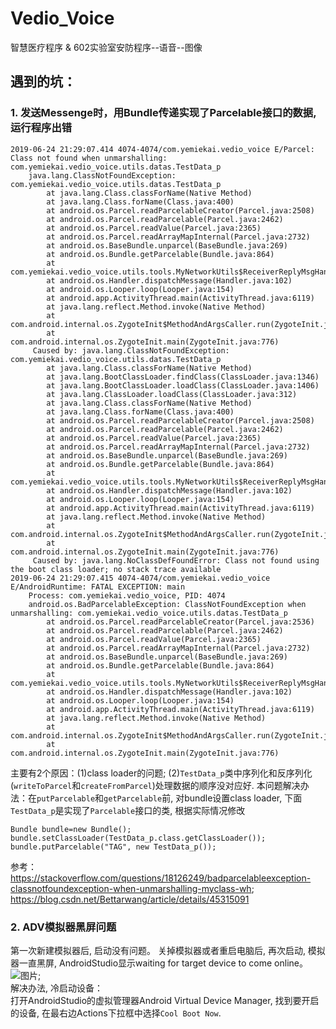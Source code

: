 # Vedio_Voice
智慧医疗程序
&
602实验室安防程序--语音--图像


## 遇到的坑：
### 1. 发送Messenge时，用Bundle传递实现了Parcelable接口的数据, 运行程序出错
```
2019-06-24 21:29:07.414 4074-4074/com.yemiekai.vedio_voice E/Parcel: Class not found when unmarshalling: com.yemiekai.vedio_voice.utils.datas.TestData_p
    java.lang.ClassNotFoundException: com.yemiekai.vedio_voice.utils.datas.TestData_p
        at java.lang.Class.classForName(Native Method)
        at java.lang.Class.forName(Class.java:400)
        at android.os.Parcel.readParcelableCreator(Parcel.java:2508)
        at android.os.Parcel.readParcelable(Parcel.java:2462)
        at android.os.Parcel.readValue(Parcel.java:2365)
        at android.os.Parcel.readArrayMapInternal(Parcel.java:2732)
        at android.os.BaseBundle.unparcel(BaseBundle.java:269)
        at android.os.Bundle.getParcelable(Bundle.java:864)
        at com.yemiekai.vedio_voice.utils.tools.MyNetworkUtils$ReceiverReplyMsgHandler.handleMessage(MyNetworkUtils.java:113)
        at android.os.Handler.dispatchMessage(Handler.java:102)
        at android.os.Looper.loop(Looper.java:154)
        at android.app.ActivityThread.main(ActivityThread.java:6119)
        at java.lang.reflect.Method.invoke(Native Method)
        at com.android.internal.os.ZygoteInit$MethodAndArgsCaller.run(ZygoteInit.java:886)
        at com.android.internal.os.ZygoteInit.main(ZygoteInit.java:776)
     Caused by: java.lang.ClassNotFoundException: com.yemiekai.vedio_voice.utils.datas.TestData_p
        at java.lang.Class.classForName(Native Method)
        at java.lang.BootClassLoader.findClass(ClassLoader.java:1346)
        at java.lang.BootClassLoader.loadClass(ClassLoader.java:1406)
        at java.lang.ClassLoader.loadClass(ClassLoader.java:312)
        at java.lang.Class.classForName(Native Method) 
        at java.lang.Class.forName(Class.java:400) 
        at android.os.Parcel.readParcelableCreator(Parcel.java:2508) 
        at android.os.Parcel.readParcelable(Parcel.java:2462) 
        at android.os.Parcel.readValue(Parcel.java:2365) 
        at android.os.Parcel.readArrayMapInternal(Parcel.java:2732) 
        at android.os.BaseBundle.unparcel(BaseBundle.java:269) 
        at android.os.Bundle.getParcelable(Bundle.java:864) 
        at com.yemiekai.vedio_voice.utils.tools.MyNetworkUtils$ReceiverReplyMsgHandler.handleMessage(MyNetworkUtils.java:113) 
        at android.os.Handler.dispatchMessage(Handler.java:102) 
        at android.os.Looper.loop(Looper.java:154) 
        at android.app.ActivityThread.main(ActivityThread.java:6119) 
        at java.lang.reflect.Method.invoke(Native Method) 
        at com.android.internal.os.ZygoteInit$MethodAndArgsCaller.run(ZygoteInit.java:886) 
        at com.android.internal.os.ZygoteInit.main(ZygoteInit.java:776) 
     Caused by: java.lang.NoClassDefFoundError: Class not found using the boot class loader; no stack trace available  
2019-06-24 21:29:07.415 4074-4074/com.yemiekai.vedio_voice E/AndroidRuntime: FATAL EXCEPTION: main
    Process: com.yemiekai.vedio_voice, PID: 4074
    android.os.BadParcelableException: ClassNotFoundException when unmarshalling: com.yemiekai.vedio_voice.utils.datas.TestData_p
        at android.os.Parcel.readParcelableCreator(Parcel.java:2536)
        at android.os.Parcel.readParcelable(Parcel.java:2462)
        at android.os.Parcel.readValue(Parcel.java:2365)
        at android.os.Parcel.readArrayMapInternal(Parcel.java:2732)
        at android.os.BaseBundle.unparcel(BaseBundle.java:269)
        at android.os.Bundle.getParcelable(Bundle.java:864)
        at com.yemiekai.vedio_voice.utils.tools.MyNetworkUtils$ReceiverReplyMsgHandler.handleMessage(MyNetworkUtils.java:113)
        at android.os.Handler.dispatchMessage(Handler.java:102)
        at android.os.Looper.loop(Looper.java:154)
        at android.app.ActivityThread.main(ActivityThread.java:6119)
        at java.lang.reflect.Method.invoke(Native Method)
        at com.android.internal.os.ZygoteInit$MethodAndArgsCaller.run(ZygoteInit.java:886)
        at com.android.internal.os.ZygoteInit.main(ZygoteInit.java:776)    
```

主要有2个原因：(1)class loader的问题; (2)`TestData_p`类中序列化和反序列化(`writeToParcel`和`createFromParcel`)处理数据的顺序没对应好.
本问题解决办法：在`putParcelable`和`getParcelable`前, 对bundle设置class loader, 下面`TestData_p`是实现了`Parcelable`接口的类, 根据实际情况修改
```
Bundle bundle=new Bundle();
bundle.setClassLoader(TestData_p.class.getClassLoader());
bundle.putParcelable("TAG", new TestData_p());
```
参考：https://stackoverflow.com/questions/18126249/badparcelableexception-classnotfoundexception-when-unmarshalling-myclass-wh;
https://blog.csdn.net/Bettarwang/article/details/45315091

### 2. ADV模拟器黑屏问题
第一次新建模拟器后, 启动没有问题。
关掉模拟器或者重启电脑后, 再次启动, 模拟器一直黑屏, AndroidStudio显示waiting for target device to come online。   
![图片](https://github.com/yemiekai/Tests/tree/master/raw/dark_screen.png);  
解决办法, 冷启动设备：  
打开AndroidStudio的虚拟管理器Android Virtual Device Manager, 找到要开启的设备, 在最右边Actions下拉框中选择`Cool Boot Now`.
